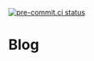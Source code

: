 [![pre-commit.ci status](https://results.pre-commit.ci/badge/github/imomaliev/blog/main.svg)](https://results.pre-commit.ci/latest/github/imomaliev/blog/main)

# Blog
